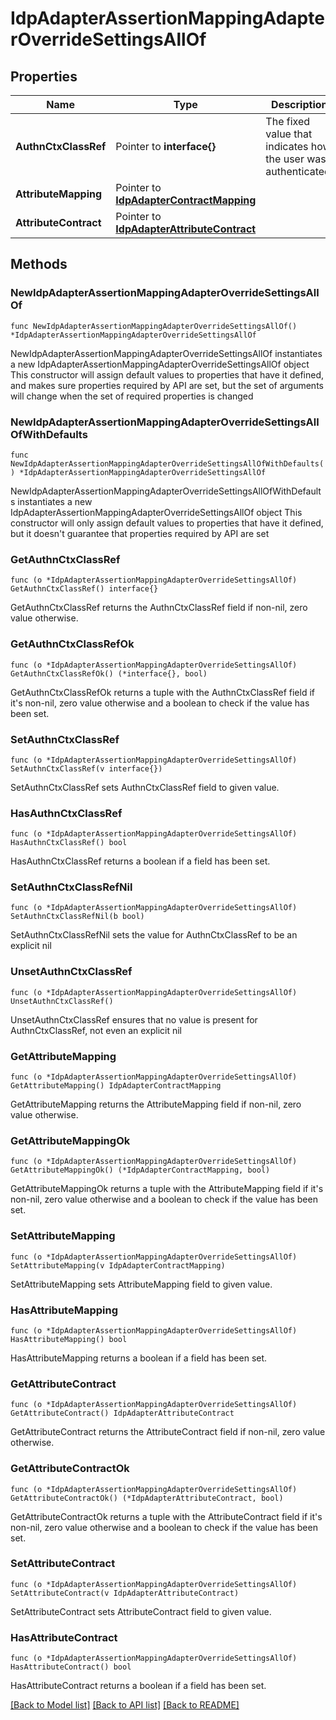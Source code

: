 # IdpAdapterAssertionMappingAdapterOverrideSettingsAllOf

## Properties

Name | Type | Description | Notes
------------ | ------------- | ------------- | -------------
**AuthnCtxClassRef** | Pointer to **interface{}** | The fixed value that indicates how the user was authenticated. | [optional] 
**AttributeMapping** | Pointer to [**IdpAdapterContractMapping**](IdpAdapterContractMapping.md) |  | [optional] 
**AttributeContract** | Pointer to [**IdpAdapterAttributeContract**](IdpAdapterAttributeContract.md) |  | [optional] 

## Methods

### NewIdpAdapterAssertionMappingAdapterOverrideSettingsAllOf

`func NewIdpAdapterAssertionMappingAdapterOverrideSettingsAllOf() *IdpAdapterAssertionMappingAdapterOverrideSettingsAllOf`

NewIdpAdapterAssertionMappingAdapterOverrideSettingsAllOf instantiates a new IdpAdapterAssertionMappingAdapterOverrideSettingsAllOf object
This constructor will assign default values to properties that have it defined,
and makes sure properties required by API are set, but the set of arguments
will change when the set of required properties is changed

### NewIdpAdapterAssertionMappingAdapterOverrideSettingsAllOfWithDefaults

`func NewIdpAdapterAssertionMappingAdapterOverrideSettingsAllOfWithDefaults() *IdpAdapterAssertionMappingAdapterOverrideSettingsAllOf`

NewIdpAdapterAssertionMappingAdapterOverrideSettingsAllOfWithDefaults instantiates a new IdpAdapterAssertionMappingAdapterOverrideSettingsAllOf object
This constructor will only assign default values to properties that have it defined,
but it doesn't guarantee that properties required by API are set

### GetAuthnCtxClassRef

`func (o *IdpAdapterAssertionMappingAdapterOverrideSettingsAllOf) GetAuthnCtxClassRef() interface{}`

GetAuthnCtxClassRef returns the AuthnCtxClassRef field if non-nil, zero value otherwise.

### GetAuthnCtxClassRefOk

`func (o *IdpAdapterAssertionMappingAdapterOverrideSettingsAllOf) GetAuthnCtxClassRefOk() (*interface{}, bool)`

GetAuthnCtxClassRefOk returns a tuple with the AuthnCtxClassRef field if it's non-nil, zero value otherwise
and a boolean to check if the value has been set.

### SetAuthnCtxClassRef

`func (o *IdpAdapterAssertionMappingAdapterOverrideSettingsAllOf) SetAuthnCtxClassRef(v interface{})`

SetAuthnCtxClassRef sets AuthnCtxClassRef field to given value.

### HasAuthnCtxClassRef

`func (o *IdpAdapterAssertionMappingAdapterOverrideSettingsAllOf) HasAuthnCtxClassRef() bool`

HasAuthnCtxClassRef returns a boolean if a field has been set.

### SetAuthnCtxClassRefNil

`func (o *IdpAdapterAssertionMappingAdapterOverrideSettingsAllOf) SetAuthnCtxClassRefNil(b bool)`

 SetAuthnCtxClassRefNil sets the value for AuthnCtxClassRef to be an explicit nil

### UnsetAuthnCtxClassRef
`func (o *IdpAdapterAssertionMappingAdapterOverrideSettingsAllOf) UnsetAuthnCtxClassRef()`

UnsetAuthnCtxClassRef ensures that no value is present for AuthnCtxClassRef, not even an explicit nil
### GetAttributeMapping

`func (o *IdpAdapterAssertionMappingAdapterOverrideSettingsAllOf) GetAttributeMapping() IdpAdapterContractMapping`

GetAttributeMapping returns the AttributeMapping field if non-nil, zero value otherwise.

### GetAttributeMappingOk

`func (o *IdpAdapterAssertionMappingAdapterOverrideSettingsAllOf) GetAttributeMappingOk() (*IdpAdapterContractMapping, bool)`

GetAttributeMappingOk returns a tuple with the AttributeMapping field if it's non-nil, zero value otherwise
and a boolean to check if the value has been set.

### SetAttributeMapping

`func (o *IdpAdapterAssertionMappingAdapterOverrideSettingsAllOf) SetAttributeMapping(v IdpAdapterContractMapping)`

SetAttributeMapping sets AttributeMapping field to given value.

### HasAttributeMapping

`func (o *IdpAdapterAssertionMappingAdapterOverrideSettingsAllOf) HasAttributeMapping() bool`

HasAttributeMapping returns a boolean if a field has been set.

### GetAttributeContract

`func (o *IdpAdapterAssertionMappingAdapterOverrideSettingsAllOf) GetAttributeContract() IdpAdapterAttributeContract`

GetAttributeContract returns the AttributeContract field if non-nil, zero value otherwise.

### GetAttributeContractOk

`func (o *IdpAdapterAssertionMappingAdapterOverrideSettingsAllOf) GetAttributeContractOk() (*IdpAdapterAttributeContract, bool)`

GetAttributeContractOk returns a tuple with the AttributeContract field if it's non-nil, zero value otherwise
and a boolean to check if the value has been set.

### SetAttributeContract

`func (o *IdpAdapterAssertionMappingAdapterOverrideSettingsAllOf) SetAttributeContract(v IdpAdapterAttributeContract)`

SetAttributeContract sets AttributeContract field to given value.

### HasAttributeContract

`func (o *IdpAdapterAssertionMappingAdapterOverrideSettingsAllOf) HasAttributeContract() bool`

HasAttributeContract returns a boolean if a field has been set.


[[Back to Model list]](../README.md#documentation-for-models) [[Back to API list]](../README.md#documentation-for-api-endpoints) [[Back to README]](../README.md)


